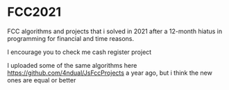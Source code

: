 # FCC2021
FCC algorithms and projects that i solved in 2021 after a 12-month hiatus in programming for financial and time reasons.

I encourage you to check me cash register project

I uploaded some of the same algorithms here https://github.com/4ndual/JsFccProjects  a year ago, but i think the new ones are equal or better

